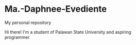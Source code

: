 # Ma.-Daphnee-Evediente
My personal repository

Hi there! I'm a student of Palawan State University and aspiring programmer. 

